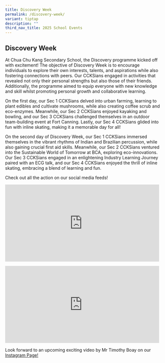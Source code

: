 ```yaml
---
title: Discovery Week
permalink: /discovery-week/
variant: tiptap
description: ""
third_nav_title: 2025 School Events
---
```

<h2><strong>Discovery Week</strong></h2>
<p>At Chua Chu Kang Secondary School, the Discovery programme kicked off
with excitement! The objective of Discovery Week is to encourage individuals
to explore their own interests, talents, and aspirations while also fostering
connections with peers. Our CCKSians engaged in activities that revealed
not only their personal strengths but also those of their friends. Additionally,
the programme aimed to equip everyone with new knowledge and skill whilst
promoting personal growth and collaborative learning.&nbsp;</p>
<p>On the first day, our Sec 1 CCKSians delved into urban farming, learning
to plant edibles and cultivate mushrooms, while also creating coffee scrub
and eco-enzymes. Meanwhile, our Sec 2 CCKSians enjoyed kayaking and bowling,
and our Sec 3 CCKSians challenged themselves in an outdoor team-building
event at Fort Canning. Lastly, our Sec 4 CCKSians glided into fun with
inline skating, making it a memorable day for all!</p>
<p>On the second day of Discovery Week, our Sec 1 CCKSians immersed themselves
in the vibrant rhythms of Indian and Brazilian percussion, while also gaining
crucial first aid skills. Meanwhile, our Sec 2 CCKSians ventured into the
Sustainable World of Tomorrow at BCA, exploring eco-innovations. Our Sec
3 CCKSians engaged in an enlightening Industry Learning Journey paired
with an ECG talk, and our Sec 4 CCKSians enjoyed the thrill of inline skating,
embracing a blend of learning and fun.</p>
<p>Check out all the action on our social media feeds!</p>
<div class="iframe-wrapper">
<iframe style="border:none;overflow:hidden" height="250" width="500" allowfullscreen="true" frameborder="0" src="https://www.facebook.com/plugins/post.php?href=https%3A%2F%2Fwww.facebook.com%2FCCKSians%2Fposts%2Fpfbid024tsS7t1xUTsHSuuaPJufSYsxnCz1Pb36Dq1HtSifrkx3insfQKoAFykS7GyRjryil&amp;show_text=true&amp;width=500"></iframe>
</div>
<p></p>
<div class="iframe-wrapper">
<iframe style="border:none;overflow:hidden" height="250" width="500" allowfullscreen="true" frameborder="0" src="https://www.facebook.com/plugins/post.php?href=https%3A%2F%2Fwww.facebook.com%2FCCKSians%2Fposts%2Fpfbid0jSqd8XMqLta4Pngd7BU3y4gBAmBa3P4CpLHsnQ9Poo9wkWEda2x8kBf7Ay6DozGBl&amp;show_text=true&amp;width=500"></iframe>
</div>
<p>Look forward to an upcoming exciting video by Mr Timothy Boay on our
<a href="https://www.instagram.com/cckssofficial" rel="noopener nofollow" target="_blank">Instagram Page!</a>
<br>
</p>
<p></p>